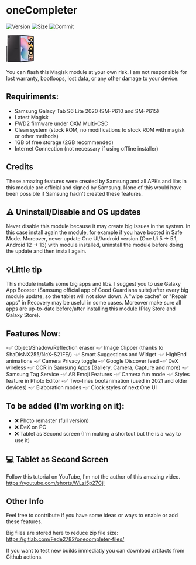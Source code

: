 # oneCompleter

![Version](https://img.shields.io/github/v/release/Fede2782/oneCompleter?style=flat"/>)
![Size](https://img.shields.io/github/repo-size/Fede2782/oneCompleter?style=flat"/>)
![Commit](https://img.shields.io/github/last-commit/Fede2782/oneCompleter/stable?style=flat-square"/>)

<img src="https://github.com/Fede2782/oneCompleter/blob/stable/img/Clipped_image_20230619_182601.png?raw=true"  width="15%" height="15%">

You can flash this Magisk module at your own risk. I am not responsible for lost warranty, bootloops, lost data, or any other damage to your device.

## Requiriments:
- Samsung Galaxy Tab S6 Lite 2020 (SM-P610 and SM-P615)
- Latest Magisk
- FWD2 firmware under OXM Multi-CSC
- Clean system (stock ROM, no modifications to stock ROM with magisk or other methods)
- 1GB of free storage (2GB recommended)
- Internet Connection (not necessary if using offline installer)

## Credits
These amazing features were created by Samsung and all APKs and libs in this module are official and signed by Samsung. None of this would have been possible if Samsung hadn't created these features.

## ⚠️ Uninstall/Disable and OS updates
Never disable this module because it may create big issues in the system. In this case install again the module, for example if you have booted in Safe Mode. Moreover, never update One UI/Android version (One Ui 5 -> 5.1, Android 12 -> 13) with module installed, uninstall the module before doing the update and then install again. 

## 💡Little tip

This module installs some big apps and libs. I suggest you to use Galaxy App Booster (Samsung official app of Good Guardians suite) after every big module update, so the tablet will not slow down. A "wipe cache" or "Repair apps" in Recovery may be useful in some cases. Moreover make sure all apps are up-to-date before/after installing this module (Play Store and Galaxy Store).

## Features Now:
-✅️ Object/Shadow/Reflection eraser 
-✅️ Image Clipper (thanks to ShaDisNX255/NcX-S21FE/) 
-✅️ Smart Suggestions and Widget 
-✅️ HighEnd animations 
-✅️ Camera Privacy toggle 
-✅️ Google Discover feed 
-✅️ DeX wireless 
-✅️ OCR in Samsung Apps (Gallery, Camera, Capture and more) 
-✅️ Samsung Tag Service 
-✅️ AR Emoji Features 
-✅️ Camera fun mode 
-✅️ Styles feature in Photo Editor 
-✅️ Two-lines bootanimation (used in 2021 and older devices) 
-✅️ Elaboration modes 
-✅️ Clock styles of next One UI 

## To be added (I'm working on it):
- ❌️ Photo remaster (full version)
- ❌ DeX on PC
- ❌️ Tablet as Second screen (I'm making a shortcut but the is a way to use it)

## 💻 Tablet as Second Screen
Follow this tutorial on YouTube, I'm not the author of this amazing video. https://youtube.com/shorts/WLzi5p27CjI

## Other Info
Feel free to contribute if you have some ideas or ways to enable or add these features.

Big files are stored here to reduce zip file size: https://gitlab.com/Fede2782/onecompleter-files/

If you want to test new builds immediatly you can download artifacts from Github actions.
